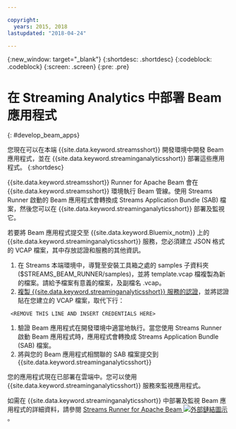 ```yaml
---

copyright:
  years: 2015, 2018
lastupdated: "2018-04-24"

---
```


<!-- Attribute definitions -->
{:new_window: target="_blank"}
{:shortdesc: .shortdesc}
{:codeblock: .codeblock}
{:screen: .screen}
{:pre: .pre}

# 在 Streaming Analytics 中部署 Beam 應用程式
{: #develop_beam_apps}

您現在可以在本端 {{site.data.keyword.streamsshort}} 開發環境中開發 Beam 應用程式，並在 {{site.data.keyword.streaminganalyticsshort}} 部署這些應用程式。
{:shortdesc}

{{site.data.keyword.streamsshort}} Runner for Apache Beam 會在 {{site.data.keyword.streamsshort}} 環境執行 Beam 管線。使用 Streams Runner 啟動的 Beam 應用程式會轉換成 Streams Application Bundle (SAB) 檔案，然後您可以在 {{site.data.keyword.streaminganalyticsshort}} 部署及監視它。

若要將 Beam 應用程式提交至 {{site.data.keyword.Bluemix_notm}} 上的 {{site.data.keyword.streaminganalyticsshort}} 服務，您必須建立 JSON 格式的 VCAP 檔案，其中存放認證和服務的其他資訊。

1. 在 Streams 本端環境中，導覽至安裝工具箱之處的 samples 子資料夾 ($STREAMS_BEAM_RUNNER/samples)，並將 template.vcap 檔複製為新的檔案。請給予檔案有意義的檔案，及副檔名 .vcap。
1. [複製 {{site.data.keyword.streaminganalyticsshort}} 服務的認證](/docs/services/StreamingAnalytics/r_vcap_services.html)，並將認證貼在您建立的 VCAP 檔案，取代下行：
```
 <REMOVE THIS LINE AND INSERT CREDENTIALS HERE>
 ```
1. 驗證 Beam 應用程式在開發環境中適當地執行。當您使用 Streams Runner 啟動 Beam 應用程式時，應用程式會轉換成 Streams Application Bundle (SAB) 檔案。
1. 將與您的 Beam 應用程式相關聯的 SAB 檔案提交到 {{site.data.keyword.streaminganalyticsshort}}

您的應用程式現在已部署在雲端中。您可以使用 {{site.data.keyword.streaminganalyticsshort}} 服務來監視應用程式。

如需在 {{site.data.keyword.streaminganalyticsshort}} 中部署及監視 Beam 應用程式的詳細資料，請參閱 [Streams Runner for Apache Beam ![外部鏈結圖示](../../icons/launch-glyph.svg "外部鏈結圖示")](https://ibmstreams.github.io/streamsx.documentation/docs/beamrunner/beamrunner-1-intro/)。
